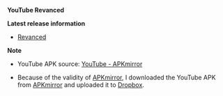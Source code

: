 **YouTube Revanced**

**Latest release information**
  - [Revanced](https://github.com/revanced/revanced-patches/releases/latest)


**Note**
 - YouTube APK source: [YouTube - APKmirror](https://www.apkmirror.com/apk/google-inc/youtube/youtube)

 - Because of the validity of [APKmirror](https://www.apkmirror.com), I downloaded the YouTube APK from [APKmirror](https://www.apkmirror.com) and uploaded it to [Dropbox](https://www.dropbox.com).

